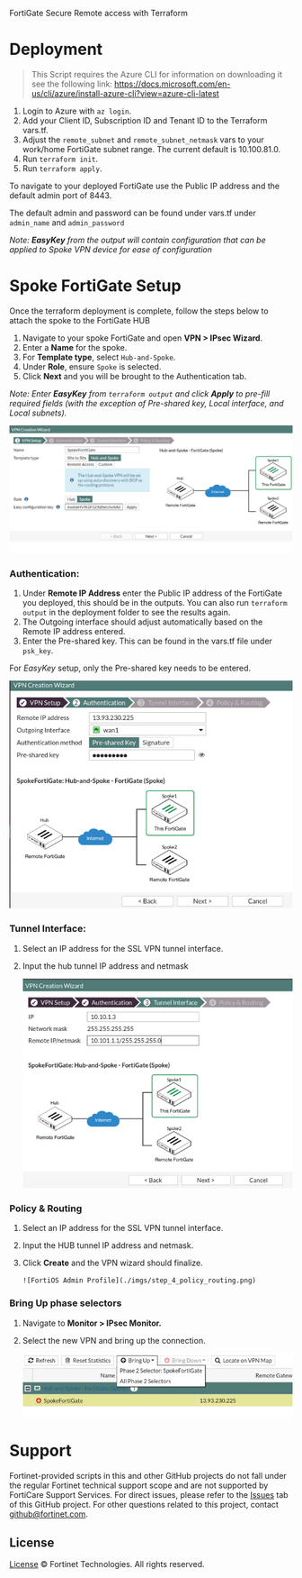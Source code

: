 FortiGate Secure Remote access with Terraform

# Deployment

> This Script requires the Azure CLI for information on downloading it see the following link: https://docs.microsoft.com/en-us/cli/azure/install-azure-cli?view=azure-cli-latest

1. Login to Azure with `az login`.<br>
2. Add your Client ID, Subscription ID and Tenant ID to the Terraform vars.tf.<br>
3. Adjust the `remote_subnet` and `remote_subnet_netmask` vars to your work/home FortiGate subnet range. The current default is 10.100.81.0.
4. Run `terraform init`.<br>
5. Run `terraform apply`.<br>

To navigate to your deployed FortiGate use the Public IP address and the default admin port of 8443.

The default admin and password can be found under vars.tf under `admin_name` and `admin_password` <br>

<i>Note: <b>EasyKey</b> from the output will contain configuration that can be applied to Spoke VPN device for ease of configuration </i>

# Spoke FortiGate Setup

Once the terraform deployment is complete, follow the steps below to attach the spoke to the FortiGate HUB

1. Navigate to your spoke FortiGate and open **VPN > IPsec Wizard**.
2. Enter a **Name** for the spoke.
3. For **Template type**, select `Hub-and-Spoke`.
4. Under **Role**, ensure `Spoke` is selected.
5. Click **Next** and you will be brought to the Authentication tab.

<i>Note: Enter <b>EasyKey</b> from `terraform output` and click **Apply** to pre-fill required fields (with the exception of Pre-shared key, Local interface, and Local subnets). </i><br>

![FortiOS Admin Profile](./imgs/easy_key.png)

### Authentication:

1. Under **Remote IP Address** enter the Public IP address of the FortiGate you deployed, this should be in the outputs. You can also run `terraform output` in the deployment folder to see the results again.
2. The Outgoing interface should adjust automatically based on the Remote IP address entered.
3. Enter the Pre-shared key. This can be found in the vars.tf file under `psk_key`.

For <i>EasyKey</i> setup, only the Pre-shared key needs to be entered.

![FortiOS Admin Profile](./imgs/step_2_auth.png)

### Tunnel Interface:

1. Select an IP address for the SSL VPN tunnel interface.
2. Input the hub tunnel IP address and netmask

   ![FortiOS Admin Profile](./imgs/step_3_tunnel_interface.png)

### Policy & Routing

1.  Select an IP address for the SSL VPN tunnel interface.
2.  Input the HUB tunnel IP address and netmask.
3.  Click **Create** and the VPN wizard should finalize.

        ![FortiOS Admin Profile](./imgs/step_4_policy_routing.png)

### Bring Up phase selectors

1. Navigate to **Monitor > IPsec Monitor.**
2. Select the new VPN and bring up the connection.

   ![FortiOS Admin Profile](./imgs/bring_up_phase_selectors.png)

# Support

Fortinet-provided scripts in this and other GitHub projects do not fall under the regular Fortinet technical support scope and are not supported by FortiCare Support Services.
For direct issues, please refer to the [Issues](https://github.com/fortinet/terraform-secure-remote-access/issues) tab of this GitHub project.
For other questions related to this project, contact [github@fortinet.com](mailto:github@fortinet.com).

## License

[License](./LICENSE) © Fortinet Technologies. All rights reserved.
